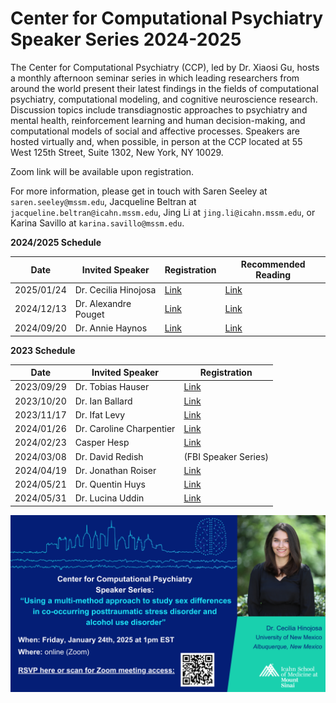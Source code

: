 # Center for Computational Psychiatry Speaker Series 2024-2025

The Center for Computational Psychiatry (CCP), led by Dr. Xiaosi Gu, hosts a monthly afternoon seminar series in which leading researchers from around the world present their latest findings in the fields of computational psychiatry, computational modeling, and cognitive neuroscience research. Discussion topics include transdiagnostic approaches to psychiatry and mental health, reinforcement learning and human decision-making, and computational models of social and affective processes. Speakers are hosted virtually and, when possible, in person at the CCP located at 55 West 125th Street, Suite 1302, New York, NY 10029.

Zoom link will be available upon registration.

For more information, please get in touch with Saren Seeley at `saren.seeley@mssm.edu`, Jacqueline Beltran at `jacqueline.beltran@icahn.mssm.edu`, Jing Li at `jing.li@icahn.mssm.edu`, or Karina Savillo at `karina.savillo@mssm.edu`.

**2024/2025 Schedule** 

| Date       | Invited Speaker     | Registration | Recommended Reading |
| --- | --- | --- | --- |
| 2025/01/24 | Dr. Cecilia Hinojosa | [Link](https://forms.gle/Nw1a6w74Un4jKfCj9)| [Link](https://www.sciencedirect.com/science/article/pii/S2451902224002830?via%3Dihub) |
| 2024/12/13 | Dr. Alexandre Pouget | [Link](https://forms.gle/LjAJoRUXZP9tbQVE7) | [Link](https://www.biorxiv.org/content/10.1101/2023.07.04.547684v1) |
| 2024/09/20 | Dr. Annie Haynos    | [Link]( https://forms.gle/7vieMoJtpsC3GRQw7) | [Link](https://link.springer.com/article/10.1007/s11920-022-01320-9) |


**2023 Schedule** 

| Date       | Invited Speaker     | Registration |
| --- | --- | --- |
| 2023/09/29 | Dr. Tobias Hauser   | [Link](https://forms.gle/456ekX3tS3GSWsEA7) |
| 2023/10/20 | Dr. Ian Ballard     | [Link](https://forms.gle/9UjAC5VQjK82dNEAA) |
| 2023/11/17 | Dr. Ifat Levy       | [Link](https://forms.gle/iikoNNXwHVXmQhMX9) |
| 2024/01/26 | Dr. Caroline Charpentier | [Link](https://forms.gle/QoQo5oAPwZM4ydZ19 ) |
| 2024/02/23 | Casper Hesp     |[Link](https://docs.google.com/forms/d/e/1FAIpQLSfnWEJJhjyA800U-FTM35zJFDRRSP-wrown3bJK73MjpmBCtQ/viewform)|
| 2024/03/08 | Dr. David Redish | (FBI Speaker Series)     |
| 2024/04/19 | Dr. Jonathan Roiser | [Link](https://forms.gle/1hfjJTsioABCXNTP8) |
| 2024/05/21 | Dr. Quentin Huys  | [Link](https://forms.gle/zJmxtkchRir2GLkRA)  |
| 2024/05/31 | Dr. Lucina Uddin  | [Link](https://forms.gle/zfVBa85fcBLwdP2n9)  |


<!-- a normal html comment, remove the outside long arrow to display poster -->
![image](image/Dr_Hinojosa_Flyer.png)
